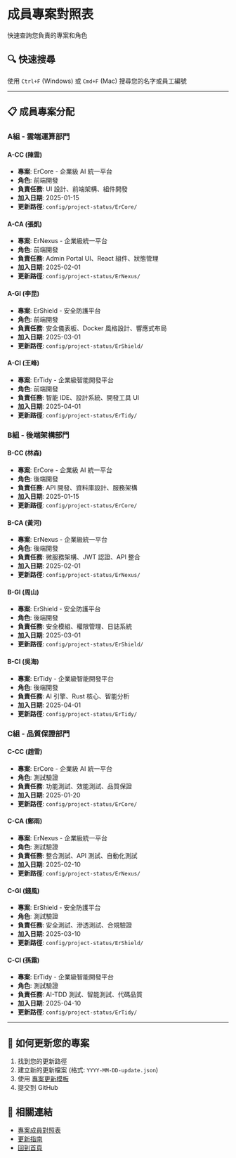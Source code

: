 # 成員專案對照表

快速查詢您負責的專案和角色

## 🔍 快速搜尋
使用 `Ctrl+F` (Windows) 或 `Cmd+F` (Mac) 搜尋您的名字或員工編號

---

## 📋 成員專案分配

### A組 - 雲端運算部門

#### A-CC (陳雲)
- **專案**: ErCore - 企業級 AI 統一平台
- **角色**: 前端開發
- **負責任務**: UI 設計、前端架構、組件開發
- **加入日期**: 2025-01-15
- **更新路徑**: `config/project-status/ErCore/`

#### A-CA (張凱)
- **專案**: ErNexus - 企業級統一平台
- **角色**: 前端開發
- **負責任務**: Admin Portal UI、React 組件、狀態管理
- **加入日期**: 2025-02-01
- **更新路徑**: `config/project-status/ErNexus/`

#### A-GI (李昆)
- **專案**: ErShield - 安全防護平台
- **角色**: 前端開發
- **負責任務**: 安全儀表板、Docker 風格設計、響應式布局
- **加入日期**: 2025-03-01
- **更新路徑**: `config/project-status/ErShield/`

#### A-CI (王峰)
- **專案**: ErTidy - 企業級智能開發平台
- **角色**: 前端開發
- **負責任務**: 智能 IDE、設計系統、開發工具 UI
- **加入日期**: 2025-04-01
- **更新路徑**: `config/project-status/ErTidy/`

### B組 - 後端架構部門

#### B-CC (林森)
- **專案**: ErCore - 企業級 AI 統一平台
- **角色**: 後端開發
- **負責任務**: API 開發、資料庫設計、服務架構
- **加入日期**: 2025-01-15
- **更新路徑**: `config/project-status/ErCore/`

#### B-CA (黃河)
- **專案**: ErNexus - 企業級統一平台
- **角色**: 後端開發
- **負責任務**: 微服務架構、JWT 認證、API 整合
- **加入日期**: 2025-02-01
- **更新路徑**: `config/project-status/ErNexus/`

#### B-GI (周山)
- **專案**: ErShield - 安全防護平台
- **角色**: 後端開發
- **負責任務**: 安全模組、權限管理、日誌系統
- **加入日期**: 2025-03-01
- **更新路徑**: `config/project-status/ErShield/`

#### B-CI (吳海)
- **專案**: ErTidy - 企業級智能開發平台
- **角色**: 後端開發
- **負責任務**: AI 引擎、Rust 核心、智能分析
- **加入日期**: 2025-04-01
- **更新路徑**: `config/project-status/ErTidy/`

### C組 - 品質保證部門

#### C-CC (趙雪)
- **專案**: ErCore - 企業級 AI 統一平台
- **角色**: 測試驗證
- **負責任務**: 功能測試、效能測試、品質保證
- **加入日期**: 2025-01-20
- **更新路徑**: `config/project-status/ErCore/`

#### C-CA (鄭雨)
- **專案**: ErNexus - 企業級統一平台
- **角色**: 測試驗證
- **負責任務**: 整合測試、API 測試、自動化測試
- **加入日期**: 2025-02-10
- **更新路徑**: `config/project-status/ErNexus/`

#### C-GI (錢風)
- **專案**: ErShield - 安全防護平台
- **角色**: 測試驗證
- **負責任務**: 安全測試、滲透測試、合規驗證
- **加入日期**: 2025-03-10
- **更新路徑**: `config/project-status/ErShield/`

#### C-CI (孫霜)
- **專案**: ErTidy - 企業級智能開發平台
- **角色**: 測試驗證
- **負責任務**: AI-TDD 測試、智能測試、代碼品質
- **加入日期**: 2025-04-10
- **更新路徑**: `config/project-status/ErTidy/`

---

## 📝 如何更新您的專案

1. 找到您的更新路徑
2. 建立新的更新檔案 (格式: `YYYY-MM-DD-update.json`)
3. 使用 [專案更新模板](./templates/project-update-template.md)
4. 提交到 GitHub

## 🔗 相關連結

- [專案成員對照表](./project-members-index.md)
- [更新指南](./update-guide.md)
- [回到首頁](./README.md)